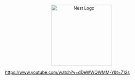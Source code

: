 <p align="center">
  <a href="http://nestjs.com/" target="blank"><img src="https://nestjs.com/img/logo-small.svg" width="200" alt="Nest Logo" /></a>
</p>


https://www.youtube.com/watch?v=dDeWWQWMM-Y&t=712s